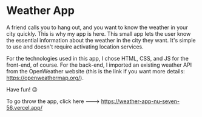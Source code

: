# Weather App 
A friend calls you to hang out, and you want to know the weather in your city quickly. This is why my app is here. This small app lets the user know the essential information about the weather in the city they want. It's simple to use and doesn't require activating location services.

For the technologies used in this app, I chose HTML, CSS, and JS for the front-end, of course. For the back-end, I imported an existing weather API from the OpenWeather website (this is the link if you want more details: https://openweathermap.org/).

Have fun! 😉

To go throw the app, click here ---> https://weather-app-nu-seven-56.vercel.app/
